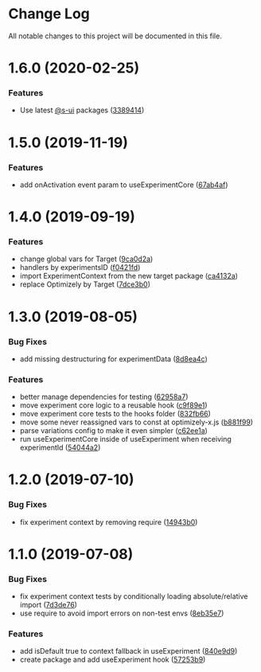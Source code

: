 # Change Log

All notable changes to this project will be documented in this file.

# 1.6.0 (2020-02-25)


### Features

* Use latest [@s-ui](https://github.com/s-ui) packages ([3389414](https://github.com/SUI-Components/schibsted-spain-components/commit/3389414afbfd2aeb7a9756ff45c9f00861977a8b))



# 1.5.0 (2019-11-19)


### Features

* add onActivation event param to useExperimentCore ([67ab4af](https://github.com/SUI-Components/schibsted-spain-components/commit/67ab4af4737ce0eca58bcfdce4b7f2592ae209bc))



# 1.4.0 (2019-09-19)


### Features

* change global vars for Target ([9ca0d2a](https://github.com/SUI-Components/schibsted-spain-components/commit/9ca0d2aabcfec58561e919450df705e17fd01e7d))
* handlers by experimentsID ([f0421fd](https://github.com/SUI-Components/schibsted-spain-components/commit/f0421fd95cc3c39e136bac58843464d1f98f6f78))
* import ExperimentContext from the new target package ([ca4132a](https://github.com/SUI-Components/schibsted-spain-components/commit/ca4132a4c29297a34c4c5de8af6b0734f55fae33))
* replace Optimizely by Target ([7dce3b0](https://github.com/SUI-Components/schibsted-spain-components/commit/7dce3b02e723e9362ca4064757b97a94e3d5919a))



# 1.3.0 (2019-08-05)


### Bug Fixes

* add missing destructuring for experimentData ([8d8ea4c](https://github.com/SUI-Components/schibsted-spain-components/commit/8d8ea4ced378a2fe2901ad9db4f752f4eedc3b90))


### Features

* better manage dependencies for testing ([62958a7](https://github.com/SUI-Components/schibsted-spain-components/commit/62958a7e9006f7782d8783917d01c03ba675d79a))
* move experiment core logic to a reusable hook ([c9f89e1](https://github.com/SUI-Components/schibsted-spain-components/commit/c9f89e11ed4b0f0ba0138d5adb963b760e5a4a7a))
* move experiment core tests to the hooks folder ([832fb66](https://github.com/SUI-Components/schibsted-spain-components/commit/832fb66674826d9975275c875c362e848525d3c4))
* move some never reassigned vars to const at optimizely-x.js ([b881f99](https://github.com/SUI-Components/schibsted-spain-components/commit/b881f99fc3c2a40bda6a73e8ca19fdeca65000ea))
* parse variations config to make it even simpler ([c62ee1a](https://github.com/SUI-Components/schibsted-spain-components/commit/c62ee1a9dc5aee71a7b400ac4b057605f9a5ae44))
* run useExperimentCore inside of useExperiment when receiving experimentId ([54044a2](https://github.com/SUI-Components/schibsted-spain-components/commit/54044a2a3ab99ff60f5022996ead6d56b3ccbb4b))



# 1.2.0 (2019-07-10)


### Bug Fixes

* fix experiment context by removing require ([14943b0](https://github.com/SUI-Components/schibsted-spain-components/commit/14943b07b8ca1e8f93f8c54ceb5d12c5756b4df0))



# 1.1.0 (2019-07-08)


### Bug Fixes

* fix experiment context tests by conditionally loading absolute/relative import ([7d3de76](https://github.com/SUI-Components/schibsted-spain-components/commit/7d3de76fc9f4a46d232a3704d8a00534bb021184))
* use require to avoid import errors on non-test envs ([8eb35e7](https://github.com/SUI-Components/schibsted-spain-components/commit/8eb35e78425381c4f88431248cdab64410ab4a26))


### Features

* add isDefault true to context fallback in useExperiment ([840e9d9](https://github.com/SUI-Components/schibsted-spain-components/commit/840e9d97c56cb7cc2b0165f2ae0d53d87355375d))
* create package and add useExperiment hook ([57253b9](https://github.com/SUI-Components/schibsted-spain-components/commit/57253b995bde0e631cb8c726d70dfe37bf418a15))



